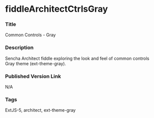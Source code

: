 fiddleArchitectCtrlsGray
======

### Title
Common Controls - Gray

### Description
Sencha Architect fiddle exploring the look and feel of common controls 
Gray theme (ext-theme-gray).

### Published Version Link
N/A

### Tags
ExtJS-5, architect, ext-theme-gray
